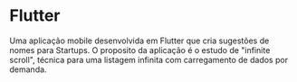 # Flutter
Uma aplicação mobile desenvolvida em Flutter que cria sugestões de nomes para Startups. 
O proposito da aplicação é o estudo de "infinite scroll", técnica para uma listagem infinita com carregamento de dados por demanda.
